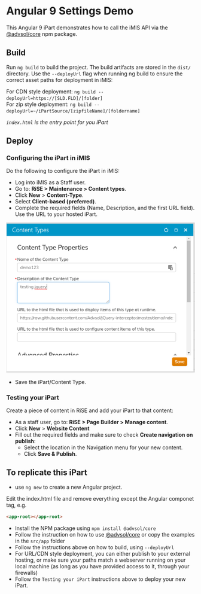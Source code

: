 # Angular 9 Settings Demo
This Angular 9 iPart demonstrates how to call the iMIS API via the [@advsol/core](https://www.npmjs.com/package/@advsol/core) npm package.

## Build
Run `ng build` to build the project. The build artifacts are stored in the `dist/` directory. Use the `--deployUrl` flag when running ng build to ensure the correct asset paths for deployment in iMIS:

For CDN style deployment:
`ng build --deployUrl=https://[SLD.FLD]/[folder] `  
For zip style deployment:
`ng build --deployUrl=~/iPartSource/[zipfileName]/[foldername]`

_`index.html` is the entry point for you iPart_

## Deploy

### Configuring the iPart in iMIS
Do the following to configure the iPart in iMIS:
 - Log into iMIS as a Staff user.
 - Go to: **RiSE > Maintenance > Content types**.
 - Click **New** > **Content-Type**.
 - Select **Client-based (preferred)**.
 - Complete the required fields (Name, Description, and the first URL field). Use the URL to your hosted iPart.
 
![content type screen shot](https://raw.githubusercontent.com/Advsol/jQuery-interceptor/master/images/content-type.PNG)
 - Save the iPart/Content Type.

### Testing your iPart

Create a piece of content in RiSE and add your iPart to that content:

 - As a staff user, go to: **RiSE > Page Builder > Manage content**.
 - Click **New** > **Website Content**
 - Fill out the required fields and make sure to check **Create navigation on publish**:
	 - Select the location in the Navigation menu for your new content.
	 - Click **Save & Publish**.
 


## To replicate this iPart 
- use `ng new` to create a new Angular project.

Edit the index.html file and remove everything except the Angular componet tag, e.g.
```html
<app-root></app-root>
```
- Install the NPM package using `npm install @advsol/core`
- Follow the instruction on how to use [@advsol/core](https://www.npmjs.com/package/@advsol/core) or copy the examples in the `src/app` folder
- Follow the instructions above on how to build, using `--deployUrl`
- For URL/CDN style deployment, you can either publish to your external hosting, or make sure your paths match a webserver running on your local machine (as long as you have provided access to it, through your firewalls)
- Follow the `Testing your iPart` instructions above to deploy your new iPart.


